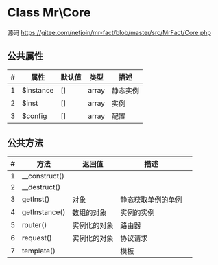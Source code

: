 # Class Mr\Core

源码 https://gitee.com/netjoin/mr-fact/blob/master/src/MrFact/Core.php



## 公共属性

| #    | 属性      | 默认值 | 类型  | 描述     |
| ---- | --------- | ------ | ----- | -------- |
| 1    | $instance | []     | array | 静态实例 |
| 2    | $inst     | []     | array | 实例     |
| 3    | $config   | []     | array | 配置     |



## 公共方法

| #    | 方法          | 返回值     | 描述               |      |
| ---- | ------------- | ---------- | ------------------ | ---- |
| 1    | __construct() |            |                    |      |
| 2    | __destruct()  |            |                    |      |
| 3    | getInst()     | 对象       | 静态获取单例的单例 |      |
| 4    | getInstance() | 数组的对象 | 实例的实例         |      |
| 5    | router()      | 实例化的对象     | 路由器                   |      |
| 6    | request()     | 实例化的对象   | 协议请求                   |      |
| 7    | template()    |        | 模板                   |      |

